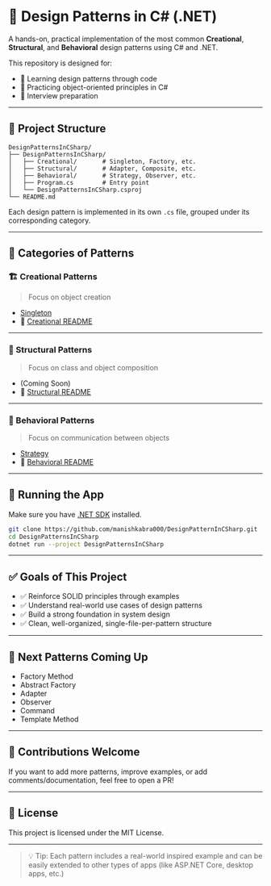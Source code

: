 # 🎯 Design Patterns in C# (.NET)

A hands-on, practical implementation of the most common **Creational**, **Structural**, and **Behavioral** design patterns using C# and .NET.

This repository is designed for:

- 📘 Learning design patterns through code
- 🧪 Practicing object-oriented principles in C#
- 💼 Interview preparation

---

## 📂 Project Structure

```
DesignPatternsInCSharp/
├── DesignPatternsInCSharp/
│   ├── Creational/       # Singleton, Factory, etc.
│   ├── Structural/       # Adapter, Composite, etc.
│   ├── Behavioral/       # Strategy, Observer, etc.
│   ├── Program.cs        # Entry point
│   └── DesignPatternsInCSharp.csproj
└── README.md
```

Each design pattern is implemented in its own `.cs` file, grouped under its corresponding category.

---

## 🧠 Categories of Patterns

### 🏗 Creational Patterns

> Focus on object creation

- [Singleton](DesignPatternsInCSharp/Creational/Singleton.cs)
- 📘 [Creational README](DesignPatternsInCSharp/Creational/README.md)

---

### 🧩 Structural Patterns

> Focus on class and object composition

- (Coming Soon)
- 📘 [Structural README](DesignPatternsInCSharp/Structural/README.md)

---

### 🔁 Behavioral Patterns

> Focus on communication between objects

- [Strategy](DesignPatternsInCSharp/Behavioral/Strategy.cs)
- 📘 [Behavioral README](DesignPatternsInCSharp/Behavioral/README.md)

---

## 🚀 Running the App

Make sure you have [.NET SDK](https://dotnet.microsoft.com/download) installed.

```bash
git clone https://github.com/manishkabra000/DesignPatternInCSharp.git
cd DesignPatternsInCSharp
dotnet run --project DesignPatternsInCSharp
```

---

## ✅ Goals of This Project

- ✅ Reinforce SOLID principles through examples
- ✅ Understand real-world use cases of design patterns
- ✅ Build a strong foundation in system design
- ✅ Clean, well-organized, single-file-per-pattern structure

---

## 🔧 Next Patterns Coming Up

- Factory Method
- Abstract Factory
- Adapter
- Observer
- Command
- Template Method

---

## 💬 Contributions Welcome

If you want to add more patterns, improve examples, or add comments/documentation, feel free to open a PR!

---

## 📜 License

This project is licensed under the MIT License.

---

> 💡 Tip: Each pattern includes a real-world inspired example and can be easily extended to other types of apps (like ASP.NET Core, desktop apps, etc.)
